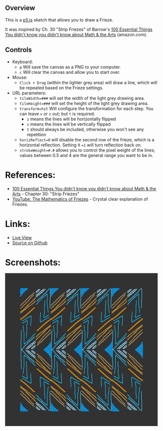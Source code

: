 
## Overview

This is a [p5.js][p5js-home] sketch that allows you to draw a Frieze.

It was inspired by Ch. 30 "Strip Friezes" of Barrow's [100 Essential Things You didn't know you didn't know about Math & the Arts][book-100things-amazon] (amazon.com).

## Controls

* Keyboard:
    - `p` Will save the canvas as a PNG to your computer.
    - `c` Will clear the canvas and allow you to start over.
* Mouse:
    - `Click + Drag` (within the lighter grey area) will draw a line, which will be repeated based on the Frieze settings.
* URL parameters:
    - `tileWidth=###` will set the width of the light grey drawing area.
    - `tileHeight=###` will set the height of the light grey drawing area.
    - `transform=hzt` Will configure the transformation for each step. You can leave `v` or `z` out; but `t` is required.
        - `z` means the lines will be horizontally flipped
        - `v` means the lines will be vertically flipped
        - `t` should always be included, otherwise you won't see any repetition
    - `horizReflect=0` will disable the second row of the frieze, which is a horizontal reflection. Setting it `=1` will turn reflection back on.
    - `strokeWeight=#.#` allows you to control the pixel weight of the lines; values between 0.5 and 4 are the general range you want to be in.

# References:
* [100 Essential Things You didn't know you didn't know about Math & the Arts][book-100things-amazon] - Chapter 30: "Strip Friezes"
* [YouTube: The Mathematics of Friezes][youtube-friezes] - Crystal clear explanation of Friezes.

# Links: 

* [Live View][live-view]
* [Source on Github][source-code]

# Screenshots:

![screenshot][screenshot-01]



[p5js-home]: https://p5js.org/
[processing-home]: https://processing.org/
[source-code]: https://github.com/brianhonohan/sketchbook/tree/master/p5js/friezes-2/
[live-view]: https://brianhonohan.com/sketchbook/p5js/friezes-2/
[screenshot-01]: ./screenshot-01.png

[book-100things-amazon]: https://www.amazon.com/s?search-alias=stripbooks&field-isbn=9781847922311
[youtube-friezes]: https://www.youtube.com/watch?v=0h3poQhHc_g